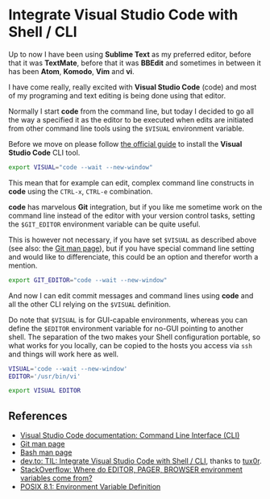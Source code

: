 # Integrate Visual Studio Code with Shell / CLI

Up to now I have been using **Sublime Text** as my preferred editor, before that it was **TextMate**, before that it was **BBEdit** and sometimes in between it has been **Atom**, **Komodo**, **Vim** and **vi**.

I have come really, really excited with **Visual Studio Code** (code) and most of my programing and text editing is being done using that editor.

Normally I start **code** from the command line, but today I decided to go all the way a specified
it as the editor to be executed when edits are initiated from other command line tools using the
`$VISUAL` environment variable.

Before we move on please follow [the official guide][code cli install] to install the **Visual Studio Code** CLI tool.

```bash
export VISUAL="code --wait --new-window"
```

This mean that for example can edit, complex command line constructs in **code** using the `CTRL-x`,
`CTRL-e` combination.

**code** has marvelous **Git** integration, but if you like me sometime work on the command line instead of the editor with your version control tasks, setting the `$GIT_EDITOR` environment variable can be quite useful.

This is however not necessary, if you have set `$VISUAL` as described above (see also: the [Git man page][git man page]), but if you have special command line setting and would like to differenciate, this could be an option and therefor worth a mention.

```bash
export GIT_EDITOR="code --wait --new-window"
```

And now I can edit commit messages and command lines using **code** and all the other CLI relying on the `$VISUAL` definition.

Do note that `$VISUAL` is for GUI-capable environments, whereas you can define the `$EDITOR`
environment variable for no-GUI pointing to another shell. The separation of the two makes your
Shell configuration portable, so what works for you locally, can be copied to the hosts you access via `ssh` and things will work here as well.

```bash
VISUAL='code --wait --new-window'
EDITOR='/usr/bin/vi'

export VISUAL EDITOR
```

## References

- [Visual Studio Code documentation: Command Line Interface (CLI)][code cli doc]
- [Git man page][git man page]
- [Bash man page][bash man page]
- [dev.to: TIL: Integrate Visual Studio Code with Shell / CLI](https://dev.to/jonasbn/til-integrate-visual-studio-code-with-shell--cli-2l1l), thanks to [tux0r](https://dev.to/tux0r).
- [StackOverflow: Where do EDITOR, PAGER, BROWSER environment variables come from?](https://unix.stackexchange.com/questions/213367/where-do-editor-pager-browser-environment-variables-come-from/213369#213369)
- [POSIX 8.1: Environment Variable Definition](http://pubs.opengroup.org/onlinepubs/9699919799/basedefs/V1_chap08.html#tag_08_01)

[git man page]: https://git-scm.com/docs/git#git-codeGITEDITORcode

[bash man page]: https://linux.die.net/man/1/bash

[code cli doc]: https://code.visualstudio.com/docs/editor/command-line

[code cli install]: https://code.visualstudio.com/docs/setup/mac
